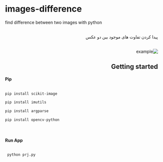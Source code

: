 # images-difference
find difference between two images with python

<br>
<div dir="rtl">
  پیدا کردن تفاوت های موجود بین دو عکس
<div> <br>

![example](https://github.com/nimadorostkar/images-difference/blob/master/screenshot.jpg)

## Getting started
<div dir="ltr">

#### Pip
```bash

pip install scikit-image

pip install imutils

pip install argparse

pip install opencv-python

```
<br>

#### Run App
```bash

 python prj.py

```
